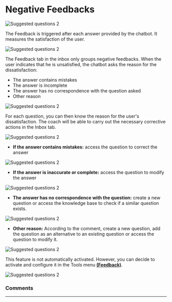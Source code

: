 # Negative Feedbacks

<div class="image_center">
  <img :src="$withBase('/assets/img/en/inbox/negfeed1.png')" alt="Suggested questions 2">
</div>



The Feedback is triggered after each answer provided by the chatbot. It measures
the satisfaction of the user.

<div class="image_center">
  <img :src="$withBase('/assets/img/en/inbox/negfeed2.png')" alt="Suggested questions 2">
</div>



The Feedback tab in the inbox only groups negative feedbacks. When the user
indicates that he is unsatisfied, the chatbot asks the reason for the dissatisfaction:

-   The answer contains mistakes
-   The answer is incomplete
-   The answer has no correspondence with the question asked
-   Other reason

<div class="image_center">
  <img :src="$withBase('/assets/img/en/inbox/negfeed3.png')" alt="Suggested questions 2">
</div>



For each question, you can then know the reason for the user's dissatisfaction.
The coach will be able to carry out the necessary corrective actions in the
Inbox tab. 

<div class="image_center">
  <img :src="$withBase('/assets/img/en/inbox/negfeed4.png')" alt="Suggested questions 2">
</div>



-   **If the answer contains mistakes:** access the question to correct the
    answer

<div class="image_center">
  <img :src="$withBase('/assets/img/en/inbox/negfeed5.png')" alt="Suggested questions 2">
</div>



-   **If the answer is inaccurate or complete:** access the question to modify
    the answer

<div class="image_center">
  <img :src="$withBase('/assets/img/en/inbox/negfeed6.png')" alt="Suggested questions 2">
</div>



-   **The answer has no correspondence with the question:** create a new
    question or access the knowledge base to check if a similar question exists.

<div class="image_center">
  <img :src="$withBase('/assets/img/en/inbox/negfeed7.png')" alt="Suggested questions 2">
</div>


-   **Other reason:** According to the comment, create a new question, add the
    question as an alternative to an existing question or access the question to
    modify it.

<div class="image_center">
  <img :src="$withBase('/assets/img/en/inbox/negfeed8.png')" alt="Suggested questions 2">
</div>



This feature is not automatically activated. However, you can decide to activate and configure it in the Tools menu [**(Feedback)**](/en/chatbot/tools/feedback.html).

<div class="image_center">
  <img :src="$withBase('/assets/img/en/inbox/negfeed9.png')" alt="Suggested questions 2">
</div>


### Comments
---

<Commentaire />

